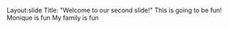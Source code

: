 Layout:slide
Title: "Welcome to our second slide!"
This is going to be fun!
Monique is fun
My family is fun
